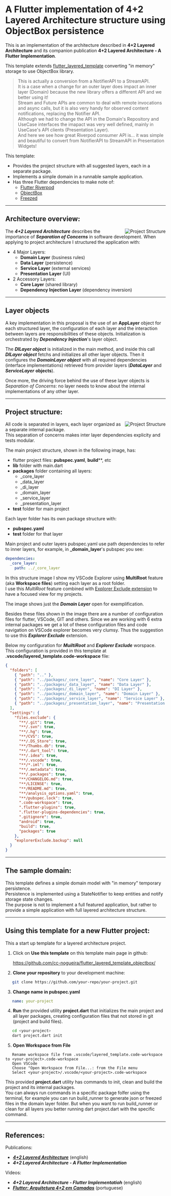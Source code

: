 # A Flutter implementation of **4+2 Layered Architecture** structure using ObjectBox persistence

This is an implementation of the architecture described in **4+2 Layered Architecture** and its
companion publication **4+2 Layered Architecture - A Flutter Implementation**. 

This template extends [flutter_layered_template](https://github.com/cc-nogueira/flutter_layered_template) converting "in memory" storage to use ObjectBox library.

> This is actually a conversion from a NotifierAPI to a StreamAPI.  
> It is a case when a change for an outer layer does impact an inner layer (Domain)
> because the new library offers a different API and we better using it!  
> Stream and Future APIs are common to deal with remote invocations and async calls,
> but it is also very handy for observed content notifications, replacing  the Notifier API.  
> Although we had to change the API in the Domain's Repository and UseCase interfaces the
> imapact was very well defined, mainly in UseCase's API clients (Presentation Layer).  
> And here we see how great Riverpod consumer API is... it was simple and beautiful to
> convert from NotifierAPI to StreamAPI in Presentation Widgets!

This template:
- Provides the project structure with all suggested layers, each in a separate package.
- Implements a simple domain in a runnable sample application.
- Has three Flutter dependencies to make note of:
  - [Flutter Riverpod](https://pub.dev/packages/flutter_riverpod)
  - [ObjectBox](https://pub.dev/packages/objectbox)
  - [Freezed](https://pub.dev/packages/freezed)

---

## Architecture overview:

<img align="right" src="https://raw.githubusercontent.com/cc-nogueira/flutter_layered_template/media/4+2_Layered_Architecture_380x470.png?raw=true" alt="Project Structure" style="padding-left: 20px">

The ***4+2 Layered Architecture*** describes the importance of ***Separation of Concerns*** in software development. When
applying to project architecture I structured the application with:


- 4 Major Layers:
  - **Domain Layer** (business rules)
  - **Data Layer** (persistence)
  - **Service Layer** (external services)
  - **Presentation Layer** (UI)
- 2 Accessory Layers:
  - **Core Layer** (shared library)
  - **Dependency Injection Layer** (dependency inversion)

---

## Layer objects
A key implementation in this proposal is the use of an **AppLayer** object for each structured layer,
the configuration of each layer and the interaction between layers are responsibilities of these objects.
Initialization is orchestrated by ***Dependency Injection***'s layer object.

The ***DILayer object*** is initialized in the main method, and inside this call ***DILayer object*** fetchs and
initializes all other layer objects. Then it configures the ***DomainLayer object*** with all required dependencies
(interface implementations) retrieved from provider layers (***DataLayer*** and ***ServiceLayer*** **objects**).

Once more, the driving force behind the use of these layer objects is *Separation of Concerns*: no layer needs to know about the internal implementations of any other layer.

---

## Project structure:

<img align="right" src="https://raw.githubusercontent.com/cc-nogueira/flutter_layered_template/media/Project_Structure.png?raw=true" alt="Project Structure">

All code is separated in layers, each layer organized as a separate internal package.  
This separation of concerns makes inter layer dependencies explicity and tests modular.  

The main project structure, shown in the following image, has:
* flutter project files: **pubspec.yaml**, **build****, etc
* **lib** folder with main.dart
* **packages** folder containing all layers:
  * _core_layer
  * _data_layer
  * _di_layer
  * _domain_layer
  * _service_layer
  * _presentation_layer
* **test** folder for main project

Each layer folder has its own package structure with:
* **pubspec.yaml**
* **test** folder for that layer

Main project and outer layers pubspec.yaml use path dependencies to
refer to inner layers, for example, in **_domain_layer**'s pubspec you see:

``` yaml
dependencies:
  _core_layer:
    path: ../_core_layer
```

In this structure image I show my VSCode Explorer using **MultiRoot** feature (aka **Workspace files**) setting each layer as a root folder.  
I use this *MultiRoot* feature combined with [Explorer Exclude extension](https://marketplace.visualstudio.com/items?itemName=RedVanWorkshop.explorer-exclude-vscode-extension) to have a focused view for my projects.

The image shows just the ***Domain Layer*** open for exemplification. 

Besides these files shown in the image there are a number of configuration files for flutter, VSCode, GIT and others. Since we are working with 6 extra internal packages we get a lot of these configuration files and code navigation on VSCode explorer becomes very clumsy. Thus the suggestion to use this ***Explorer Exclude*** extension.

Below my configuration for ***MuiltiRoot*** and ***Explorer Exclude*** worspace. This configuration is provided in this template at **.vscode/layered_template.code-workspace** file:
``` json
{
  "folders": [
    { "path": ".." },
    { "path": "../packages/_core_layer", "name": "Core Layer" },
    { "path": "../packages/_data_layer", "name": "Data Layer" },
    { "path": "../packages/_di_layer", "name": "DI Layer" },
    { "path": "../packages/_domain_layer", "name": "Domain Layer" },
    { "path": "../packages/_service_layer", "name": "Service Layer" },
    { "path": "../packages/_presentation_layer", "name": "Presentation Layer" }
  ],
  "settings": {
    "files.exclude": {
      "**/.git": true,
      "**/.svn": true,
      "**/.hg": true,
      "**/CVS": true,
      "**/.DS_Store": true,
      "**/Thumbs.db": true,
      "**/.dart_tool": true,
      "**/.idea": true,
      "**/.vscode": true,
      "**/*.iml": true,
      "**/.metadata": true,
      "**/.packages": true,
      "**/CHANGELOG.md": true,
      "**/LICENSE": true,
      "**/README.md": true,
      "**/analysis_options.yaml": true,
      "**/pubspec.lock": true,
      ".code-workspace": true,
      ".flutter-plugins": true,
      ".flutter-plugins-dependencies": true,
      ".gitignore": true,
      "android": true,
      "build": true,
      "packages": true
    },
    "explorerExclude.backup": null
  }
}
```

---

## The sample domain:
This template defines a simple domain model with "in memory" temporary persistence.  
Persistence is implemented using a StateNotifier to keep entities and notify storage state changes.  
The purpose is not to implement a full featured application, but rather to provide a
simple application with full layered architecture structure.

---

## Using this template for a new Flutter project:
This a start up template for a layered architecture project. 
1. Click on **Use this template** on this template main page in github:

   https://github.com/cc-nogueira/flutter_layered_template_objectbox/

2. **Clone your repository** to your development machine:
```bash
   git clone https://github.com/your-repo/your-project.git
```

3. **Change name in pubspec.yaml**
```yaml
   name: your-project
```

4. **Run** the provided utility **project.dart** that initializes the main project
and all layer packages, creating configuration files that not stored in git (project
and build files).  

```bash
   cd <your-project>
   dart project.dart init
```

5. **Open Workspace from File** 

```
   Rename workspace file from .vscode/layered_template.code-workspace to <your-project>.code-workspace
   Open VSCode
   Choose "Open Workspace from File...: from the File menu
   Select <your-project>/.vscode/<your-project>.code-workspace
```

This provided **project.dart** utility has commands to init, clean and build
the project and its internal packages.  
You can always run commands in a specific package folfer using the terminal,
for example you can run build_runner to generate json or freezed files in the
domain layer folder. But when you want to run build_runner or clean for all layers
you better running dart project.dart with the specific command.

---

## References:

Publications:
- ***[4+2 Layered Architecture](https://medium.com/@nogueira.cc/4-2-layered-architecture-313329082989)*** (english)
- ***4+2 Layered Architecture - A Flutter Implementation***

Videos:
- ***4+2 Layered Architecture - Flutter Implementatioh*** (english)
- ***[Flutter: Arquitetura 4+2 em Camadas](https://odysee.com/@Flutter:8/Flutter_Arquitetura_4+2:2)*** (portuguese)
